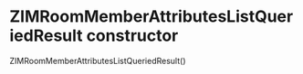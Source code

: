 


# ZIMRoomMemberAttributesListQueriedResult constructor







ZIMRoomMemberAttributesListQueriedResult()












